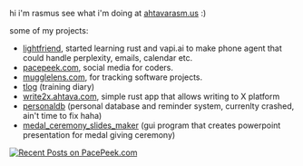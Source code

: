 hi i'm rasmus see what i'm doing at [ahtavarasm.us](https://ahtavarasm.us) :)

some of my projects:
- [lightfriend](https://github.com/ahtavarasmus/lightfriend), started learning rust and vapi.ai to make phone agent that could handle perplexity, emails, calendar etc.
- [pacepeek.com](https://pacepeek.com), social media for coders.
- [mugglelens.com](https://mugglelens.com), for tracking software projects.
- [tlog](https://github.com/ahtavarasmus/tlog) (training diary)
- [write2x.ahtava.com](https://write2x.ahtava.com), simple rust app that allows writing to X platform
- [personaldb](https://github.com/ahtavarasmus/personaldb) (personal database and reminder system, currenlty crashed, ain't time to fix haha)
- [medal_ceremony_slides_maker](https://github.com/ahtavarasmus/medal_cerenomy_slides_maker) (gui program that creates powerpoint presentation for medal giving ceremony)

[![Recent Posts on PacePeek.com](https://pacepeek.com/widget_svg/ahtavarasmus/2?fill_color=232626&stroke_color=0a8eb0&text_color=ffffff)](https://pacepeek.com/ahtavarasmus)
